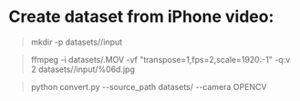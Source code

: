 # Create dataset from iPhone video:

> mkdir -p datasets/<NAME>/input  

> ffmpeg -i datasets/<NAME>.MOV        -vf "transpose=1,fps=2,scale=1920:-1"        -q:v 2        datasets/<NAME>/input/%06d.jpg  

> python convert.py   --source_path datasets/<NAME>   --camera OPENCV